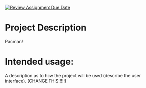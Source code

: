 [![Review Assignment Due Date](https://classroom.github.com/assets/deadline-readme-button-22041afd0340ce965d47ae6ef1cefeee28c7c493a6346c4f15d667ab976d596c.svg)](https://classroom.github.com/a/YxXKqIeT)
# Project Description

Pacman! 

# Intended usage:

A description as to how the project will be used (describe the user interface). (CHANGE THIS!!!!!)
  
